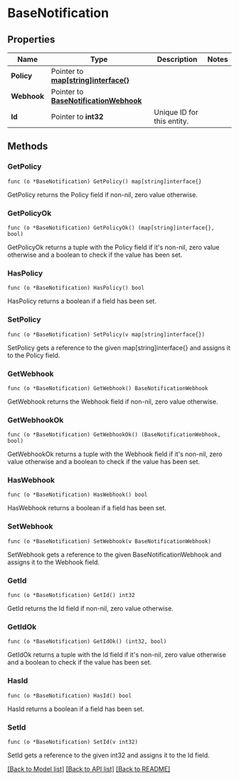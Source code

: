 # BaseNotification

## Properties

Name | Type | Description | Notes
------------ | ------------- | ------------- | -------------
**Policy** | Pointer to [**map[string]interface{}**](.md) |  | 
**Webhook** | Pointer to [**BaseNotificationWebhook**](BaseNotificationWebhook.md) |  | 
**Id** | Pointer to **int32** | Unique ID for this entity. | 

## Methods

### GetPolicy

`func (o *BaseNotification) GetPolicy() map[string]interface{}`

GetPolicy returns the Policy field if non-nil, zero value otherwise.

### GetPolicyOk

`func (o *BaseNotification) GetPolicyOk() (map[string]interface{}, bool)`

GetPolicyOk returns a tuple with the Policy field if it's non-nil, zero value otherwise
and a boolean to check if the value has been set.

### HasPolicy

`func (o *BaseNotification) HasPolicy() bool`

HasPolicy returns a boolean if a field has been set.

### SetPolicy

`func (o *BaseNotification) SetPolicy(v map[string]interface{})`

SetPolicy gets a reference to the given map[string]interface{} and assigns it to the Policy field.

### GetWebhook

`func (o *BaseNotification) GetWebhook() BaseNotificationWebhook`

GetWebhook returns the Webhook field if non-nil, zero value otherwise.

### GetWebhookOk

`func (o *BaseNotification) GetWebhookOk() (BaseNotificationWebhook, bool)`

GetWebhookOk returns a tuple with the Webhook field if it's non-nil, zero value otherwise
and a boolean to check if the value has been set.

### HasWebhook

`func (o *BaseNotification) HasWebhook() bool`

HasWebhook returns a boolean if a field has been set.

### SetWebhook

`func (o *BaseNotification) SetWebhook(v BaseNotificationWebhook)`

SetWebhook gets a reference to the given BaseNotificationWebhook and assigns it to the Webhook field.

### GetId

`func (o *BaseNotification) GetId() int32`

GetId returns the Id field if non-nil, zero value otherwise.

### GetIdOk

`func (o *BaseNotification) GetIdOk() (int32, bool)`

GetIdOk returns a tuple with the Id field if it's non-nil, zero value otherwise
and a boolean to check if the value has been set.

### HasId

`func (o *BaseNotification) HasId() bool`

HasId returns a boolean if a field has been set.

### SetId

`func (o *BaseNotification) SetId(v int32)`

SetId gets a reference to the given int32 and assigns it to the Id field.


[[Back to Model list]](../README.md#documentation-for-models) [[Back to API list]](../README.md#documentation-for-api-endpoints) [[Back to README]](../README.md)


